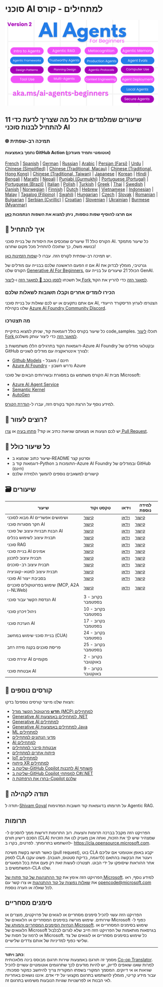 <!--
CO_OP_TRANSLATOR_METADATA:
{
  "original_hash": "4177db6b3602dfa8c609d78df1f0f21b",
  "translation_date": "2025-08-29T17:30:28+00:00",
  "source_file": "README.md",
  "language_code": "he"
}
-->
# סוכני AI למתחילים - קורס

![Generative AI For Beginners](../../translated_images/repo-thumbnailv2.06f4a48036fde647f6ba4eb19f5651babe59bb30e972748afb349e47725d7601.he.png)

## 11 שיעורים שמלמדים את כל מה שצריך לדעת כדי להתחיל לבנות סוכני AI

### 🌐 תמיכה רב-שפתית

#### נתמך באמצעות GitHub Action (אוטומטי ותמיד מעודכן)

[French](../fr/README.md) | [Spanish](../es/README.md) | [German](../de/README.md) | [Russian](../ru/README.md) | [Arabic](../ar/README.md) | [Persian (Farsi)](../fa/README.md) | [Urdu](../ur/README.md) | [Chinese (Simplified)](../zh/README.md) | [Chinese (Traditional, Macau)](../mo/README.md) | [Chinese (Traditional, Hong Kong)](../hk/README.md) | [Chinese (Traditional, Taiwan)](../tw/README.md) | [Japanese](../ja/README.md) | [Korean](../ko/README.md) | [Hindi](../hi/README.md) | [Bengali](../bn/README.md) | [Marathi](../mr/README.md) | [Nepali](../ne/README.md) | [Punjabi (Gurmukhi)](../pa/README.md) | [Portuguese (Portugal)](../pt/README.md) | [Portuguese (Brazil)](../br/README.md) | [Italian](../it/README.md) | [Polish](../pl/README.md) | [Turkish](../tr/README.md) | [Greek](../el/README.md) | [Thai](../th/README.md) | [Swedish](../sv/README.md) | [Danish](../da/README.md) | [Norwegian](../no/README.md) | [Finnish](../fi/README.md) | [Dutch](../nl/README.md) | [Hebrew](./README.md) | [Vietnamese](../vi/README.md) | [Indonesian](../id/README.md) | [Malay](../ms/README.md) | [Tagalog (Filipino)](../tl/README.md) | [Swahili](../sw/README.md) | [Hungarian](../hu/README.md) | [Czech](../cs/README.md) | [Slovak](../sk/README.md) | [Romanian](../ro/README.md) | [Bulgarian](../bg/README.md) | [Serbian (Cyrillic)](../sr/README.md) | [Croatian](../hr/README.md) | [Slovenian](../sl/README.md) | [Ukrainian](../uk/README.md) | [Burmese (Myanmar)](../my/README.md)

**אם תרצו להוסיף שפות נוספות, ניתן למצוא את השפות הנתמכות [כאן](https://github.com/Azure/co-op-translator/blob/main/getting_started/supported-languages.md)**

## 🌱 איך להתחיל

הקורס כולל 11 שיעורים שמכסים את היסודות של בניית סוכני AI. כל שיעור מתמקד בנושא משלו, כך שתוכלו להתחיל מכל מקום שתרצו!

יש תמיכה רב-שפתית לקורס הזה. עברו ל-[שפות הזמינות כאן](../..).

אם זו הפעם הראשונה שלכם בבנייה עם מודלים של AI גנרטיבי, מומלץ לבדוק את הקורס שלנו [Generative AI For Beginners](https://aka.ms/genai-beginners), הכולל 21 שיעורים על בנייה עם GenAI.

אל תשכחו [לסמן כוכב 🌟 למאגר הזה](https://docs.github.com/en/get-started/exploring-projects-on-github/saving-repositories-with-stars?WT.mc_id=academic-105485-koreyst) ו-[ליצור Fork למאגר הזה](https://github.com/microsoft/ai-agents-for-beginners/fork) כדי להריץ את הקוד.

### הכירו לומדים אחרים וקבלו תשובות לשאלות שלכם

אם אתם נתקעים או יש לכם שאלות על בניית סוכני AI, הצטרפו לערוץ הדיסקורד הייעודי שלנו בקהילת [Azure AI Foundry Community Discord](https://aka.ms/ai-agents/discord).

### מה תצטרכו

כל שיעור בקורס כולל דוגמאות קוד, שניתן למצוא בתיקיית code_samples. תוכלו [ליצור Fork למאגר הזה](https://github.com/microsoft/ai-agents-for-beginners/fork) כדי ליצור עותק משלכם.

דוגמאות הקוד בתרגילים הללו משתמשות ב-Azure AI Foundry ובקטלוגי מודלים של GitHub לצורך אינטראקציה עם מודלים לשוניים:

- [Github Models](https://aka.ms/ai-agents-beginners/github-models) - חינם / מוגבל
- [Azure AI Foundry](https://aka.ms/ai-agents-beginners/ai-foundry) - נדרש חשבון Azure

הקורס משתמש גם במסגרת ובשירותים הבאים של סוכני AI מבית Microsoft:

- [Azure AI Agent Service](https://aka.ms/ai-agents-beginners/ai-agent-service)
- [Semantic Kernel](https://aka.ms/ai-agents-beginners/semantic-kernel)
- [AutoGen](https://aka.ms/ai-agents/autogen)

למידע נוסף על הרצת הקוד בקורס הזה, עברו ל-[הגדרת הקורס](./00-course-setup/README.md).

## 🙏 רוצים לעזור?

יש לכם הצעות או מצאתם שגיאות כתיב או קוד? [פתחו בעיה](https://github.com/microsoft/ai-agents-for-beginners/issues?WT.mc_id=academic-105485-koreyst) או [צרו Pull Request](https://github.com/microsoft/ai-agents-for-beginners/pulls?WT.mc_id=academic-105485-koreyst).

## 📂 כל שיעור כולל

- שיעור כתוב שנמצא ב-README וסרטון קצר
- דוגמאות קוד ב-Python התומכות ב-Azure AI Foundry ובמודלים של GitHub (חינם)
- קישורים למשאבים נוספים להמשך הלמידה שלכם

## 🗃️ שיעורים

| **שיעור**                                   | **טקסט וקוד**                                    | **וידאו**                                                  | **למידה נוספת**                                                                     |
|----------------------------------------------|----------------------------------------------------|------------------------------------------------------------|----------------------------------------------------------------------------------------|
| מבוא לסוכני AI ושימושים אפשריים              | [קישור](./01-intro-to-ai-agents/README.md)          | [וידאו](https://youtu.be/3zgm60bXmQk?si=z8QygFvYQv-9WtO1)  | [קישור](https://aka.ms/ai-agents-beginners/collection?WT.mc_id=academic-105485-koreyst) |
| חקר מסגרות סוכני AI                          | [קישור](./02-explore-agentic-frameworks/README.md)  | [וידאו](https://youtu.be/ODwF-EZo_O8?si=Vawth4hzVaHv-u0H)  | [קישור](https://aka.ms/ai-agents-beginners/collection?WT.mc_id=academic-105485-koreyst) |
| הבנת תבניות עיצוב של סוכני AI                | [קישור](./03-agentic-design-patterns/README.md)     | [וידאו](https://youtu.be/m9lM8qqoOEA?si=BIzHwzstTPL8o9GF)  | [קישור](https://aka.ms/ai-agents-beginners/collection?WT.mc_id=academic-105485-koreyst) |
| תבנית עיצוב לשימוש בכלים                    | [קישור](./04-tool-use/README.md)                    | [וידאו](https://youtu.be/vieRiPRx-gI?si=2z6O2Xu2cu_Jz46N)  | [קישור](https://aka.ms/ai-agents-beginners/collection?WT.mc_id=academic-105485-koreyst) |
| סוכני RAG                                    | [קישור](./05-agentic-rag/README.md)                 | [וידאו](https://youtu.be/WcjAARvdL7I?si=gKPWsQpKiIlDH9A3)  | [קישור](https://aka.ms/ai-agents-beginners/collection?WT.mc_id=academic-105485-koreyst) |
| בניית סוכני AI אמינים                        | [קישור](./06-building-trustworthy-agents/README.md) | [וידאו](https://youtu.be/iZKkMEGBCUQ?si=jZjpiMnGFOE9L8OK ) | [קישור](https://aka.ms/ai-agents-beginners/collection?WT.mc_id=academic-105485-koreyst) |
| תבנית עיצוב לתכנון                           | [קישור](./07-planning-design/README.md)             | [וידאו](https://youtu.be/kPfJ2BrBCMY?si=6SC_iv_E5-mzucnC)  | [קישור](https://aka.ms/ai-agents-beginners/collection?WT.mc_id=academic-105485-koreyst) |
| תבנית עיצוב רב-סוכנים                        | [קישור](./08-multi-agent/README.md)                 | [וידאו](https://youtu.be/V6HpE9hZEx0?si=rMgDhEu7wXo2uo6g)  | [קישור](https://aka.ms/ai-agents-beginners/collection?WT.mc_id=academic-105485-koreyst) |
| תבנית עיצוב למטא-קוגניציה                   | [קישור](./09-metacognition/README.md)               | [וידאו](https://youtu.be/His9R6gw6Ec?si=8gck6vvdSNCt6OcF)  | [קישור](https://aka.ms/ai-agents-beginners/collection?WT.mc_id=academic-105485-koreyst) |
| סוכני AI בסביבת ייצור                        | [קישור](./10-ai-agents-production/README.md)        | [וידאו](https://youtu.be/l4TP6IyJxmQ?si=31dnhexRo6yLRJDl)  | [קישור](https://aka.ms/ai-agents-beginners/collection?WT.mc_id=academic-105485-koreyst) |
| שימוש בפרוטוקולים סוכניים (MCP, A2A ו-NLWeb) | [קישור](./11-agentic-protocols/README.md)           | [וידאו](https://youtu.be/X-Dh9R3Opn8)                                 | [קישור](https://aka.ms/ai-agents-beginners/collection?WT.mc_id=academic-105485-koreyst) |
| הנדסת הקשר עבור סוכני AI                     | בקרוב - 3 בספטמבר                                  |                                                            |                                                                                        |
| ניהול זיכרון סוכני                          | בקרוב - 10 בספטמבר                              |                                                            |                                                                                        |
| הערכת סוכני AI                               | בקרוב - 17 בספטמבר                              |                                                            |                                                                                        |
| בניית סוכני שימוש במחשב (CUA)                | בקרוב - 24 בספטמבר                              |                                                            |                                                                                        |
| פריסת סוכנים בקנה מידה רחב                   | בקרוב - 25 בספטמבר                              |                                                            |                                                                                        |
| יצירת סוכני AI מקומיים                       | בקרוב - 2 באוקטובר                              |                                                            |                                                                                        |
| אבטחת סוכני AI                               | בקרוב - 9 באוקטובר                              |                                                            |                                                                                        |

## 🎒 קורסים נוספים

הצוות שלנו מייצר קורסים נוספים! בדקו:

- [**חדש** פרוטוקול הקשר מודל (MCP) למתחילים](https://github.com/microsoft/mcp-for-beginners?WT.mc_id=academic-105485-koreyst)
- [Generative AI למתחילים באמצעות .NET](https://github.com/microsoft/Generative-AI-for-beginners-dotnet?WT.mc_id=academic-105485-koreyst)
- [Generative AI למתחילים](https://github.com/microsoft/generative-ai-for-beginners?WT.mc_id=academic-105485-koreyst)
- [Generative AI למתחילים באמצעות Java](https://github.com/microsoft/generative-ai-for-beginners-java?WT.mc_id=academic-105485-koreyst)
- [ML למתחילים](https://aka.ms/ml-beginners?WT.mc_id=academic-105485-koreyst)
- [מדעי הנתונים למתחילים](https://aka.ms/datascience-beginners?WT.mc_id=academic-105485-koreyst)
- [AI למתחילים](https://aka.ms/ai-beginners?WT.mc_id=academic-105485-koreyst)
- [אבטחת סייבר למתחילים](https://github.com/microsoft/Security-101??WT.mc_id=academic-96948-sayoung)
- [פיתוח אתרים למתחילים](https://aka.ms/webdev-beginners?WT.mc_id=academic-105485-koreyst)
- [IoT למתחילים](https://aka.ms/iot-beginners?WT.mc_id=academic-105485-koreyst)
- [פיתוח XR למתחילים](https://github.com/microsoft/xr-development-for-beginners?WT.mc_id=academic-105485-koreyst)
- [שליטה ב-GitHub Copilot לתכנות AI משותף](https://aka.ms/GitHubCopilotAI?WT.mc_id=academic-105485-koreyst)
- [שליטה ב-GitHub Copilot למפתחי C#/.NET](https://github.com/microsoft/mastering-github-copilot-for-dotnet-csharp-developers?WT.mc_id=academic-105485-koreyst)
- [בחרו את הרפתקת ה-Copilot שלכם](https://github.com/microsoft/CopilotAdventures?WT.mc_id=academic-105485-koreyst)

## 🌟 תודה לקהילה

תודה ל-[Shivam Goyal](https://www.linkedin.com/in/shivam2003/) על תרומתו בדוגמאות קוד חשובות המדגימות Agentic RAG.

## תרומות

הפרויקט הזה מקבל בברכה תרומות והצעות. רוב התרומות דורשות ממך להסכים ל-
הסכם רישיון תורם (CLA) שמצהיר שיש לך את הזכות, ואתה אכן מעניק לנו
את הזכויות להשתמש בתרומתך. לפרטים, בקרו ב-
<https://cla.opensource.microsoft.com>.

כאשר תגישו בקשת משיכה (pull request), בוט CLA יקבע באופן אוטומטי אם עליכם לספק
CLA ויעטר את הבקשה בהתאם (לדוגמה, בדיקת סטטוס, תגובה). פשוט עקבו אחר ההוראות
שיסופקו על ידי הבוט. תצטרכו לעשות זאת רק פעם אחת בכל המאגרים המשתמשים ב-CLA שלנו.

הפרויקט הזה אימץ את [קוד ההתנהגות של קוד פתוח של Microsoft](https://opensource.microsoft.com/codeofconduct/).
למידע נוסף, ראו את [שאלות נפוצות על קוד ההתנהגות](https://opensource.microsoft.com/codeofconduct/faq/) או
צרו קשר עם [opencode@microsoft.com](mailto:opencode@microsoft.com) לכל שאלה או הערה נוספת.

## סימנים מסחריים

הפרויקט הזה עשוי להכיל סימנים מסחריים או לוגואים של פרויקטים, מוצרים או שירותים. שימוש מורשה בסימנים המסחריים או הלוגואים של Microsoft כפוף ל-
[הנחיות הסימנים המסחריים והמותג של Microsoft](https://www.microsoft.com/legal/intellectualproperty/trademarks/usage/general).
שימוש בסימנים המסחריים או הלוגואים של Microsoft בגרסאות מותאמות של הפרויקט הזה חייב שלא לגרום לבלבול או לרמוז על חסות של Microsoft.
כל שימוש בסימנים מסחריים או לוגואים של צד שלישי כפוף למדיניות של אותם צדדים שלישיים.

---

**כתב ויתור**:  
מסמך זה תורגם באמצעות שירות תרגום מבוסס בינה מלאכותית [Co-op Translator](https://github.com/Azure/co-op-translator). למרות שאנו שואפים לדיוק, יש להיות מודעים לכך שתרגומים אוטומטיים עשויים להכיל שגיאות או אי דיוקים. המסמך המקורי בשפתו המקורית צריך להיחשב כמקור סמכותי. עבור מידע קריטי, מומלץ להשתמש בתרגום מקצועי על ידי אדם. איננו נושאים באחריות לאי הבנות או לפרשנויות שגויות הנובעות משימוש בתרגום זה.